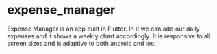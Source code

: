 # expense_manager

Expense Manager is an app built in Flutter. In it we can add our daily expenses and it shows a weekly chart accordingly. It is responsive to all screen sizes and is adaptive to both android and ios.

